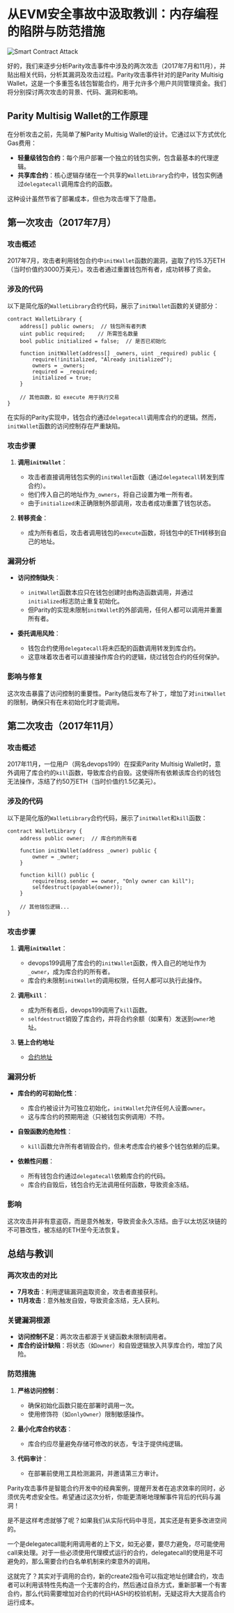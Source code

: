 # 从EVM安全事故中汲取教训：内存编程的陷阱与防范措施

![Smart Contract Attack](/asset/03_blog_bg.png)

好的，我们来逐步分析Parity攻击事件中涉及的两次攻击（2017年7月和11月），并贴出相关代码，分析其漏洞及攻击过程。Parity攻击事件针对的是Parity Multisig Wallet，这是一个多重签名钱包智能合约，用于允许多个用户共同管理资金。我们将分别探讨两次攻击的背景、代码、漏洞和影响。


## Parity Multisig Wallet的工作原理

在分析攻击之前，先简单了解Parity Multisig Wallet的设计。它通过以下方式优化Gas费用：

- **轻量级钱包合约**：每个用户部署一个独立的钱包实例，包含最基本的代理逻辑。
- **共享库合约**：核心逻辑存储在一个共享的`WalletLibrary`合约中，钱包实例通过`delegatecall`调用库合约的函数。

这种设计虽然节省了部署成本，但也为攻击埋下了隐患。

## 第一次攻击（2017年7月）

### 攻击概述

2017年7月，攻击者利用钱包合约中`initWallet`函数的漏洞，盗取了约15.3万ETH（当时价值约3000万美元）。攻击者通过重置钱包所有者，成功转移了资金。

### 涉及的代码

以下是简化版的`WalletLibrary`合约代码，展示了`initWallet`函数的关键部分：

```solidity
contract WalletLibrary {
    address[] public owners;  // 钱包所有者列表
    uint public required;    // 所需签名数量
    bool public initialized = false;  // 是否已初始化

    function initWallet(address[] _owners, uint _required) public {
        require(!initialized, "Already initialized");
        owners = _owners;
        required = _required;
        initialized = true;
    }

    // 其他函数，如 execute 用于执行交易
}
```

在实际的Parity实现中，钱包合约通过`delegatecall`调用库合约的逻辑。然而，`initWallet`函数的访问控制存在严重缺陷。

### 攻击步骤

1. **调用`initWallet`**：
   - 攻击者直接调用钱包实例的`initWallet`函数（通过`delegatecall`转发到库合约）。
   - 他们传入自己的地址作为`_owners`，将自己设置为唯一所有者。
   - 由于`initialized`未正确限制外部调用，攻击者成功重置了钱包状态。

2. **转移资金**：
   - 成为所有者后，攻击者调用钱包的`execute`函数，将钱包中的ETH转移到自己的地址。

### 漏洞分析

- **访问控制缺失**：
  - `initWallet`函数本应只在钱包创建时由构造函数调用，并通过`initialized`标志防止重复初始化。
  - 但Parity的实现未限制`initWallet`的外部调用，任何人都可以调用并重置所有者。

- **委托调用风险**：
  - 钱包合约使用`delegatecall`将未匹配的函数调用转发到库合约。
  - 这意味着攻击者可以直接操作库合约的逻辑，绕过钱包合约的任何保护。

### 影响与修复

这次攻击暴露了访问控制的重要性。Parity随后发布了补丁，增加了对`initWallet`的限制，确保只有在未初始化时才能调用。

## 第二次攻击（2017年11月）

### 攻击概述

2017年11月，一位用户（网名devops199）在探索Parity Multisig Wallet时，意外调用了库合约的`kill`函数，导致库合约自毁。这使得所有依赖该库合约的钱包无法操作，冻结了约50万ETH（当时价值约1.5亿美元）。

### 涉及的代码

以下是简化版的`WalletLibrary`合约代码，展示了`initWallet`和`kill`函数：

```solidity
contract WalletLibrary {
    address public owner;  // 库合约的所有者

    function initWallet(address _owner) public {
        owner = _owner;
    }

    function kill() public {
        require(msg.sender == owner, "Only owner can kill");
        selfdestruct(payable(owner));
    }

    // 其他钱包逻辑...
}
```

### 攻击步骤

1. **调用`initWallet`**：
   - devops199调用了库合约的`initWallet`函数，传入自己的地址作为`_owner`，成为库合约的所有者。
   - 库合约未限制`initWallet`的调用权限，任何人都可以执行此操作。

2. **调用`kill`**：
   - 成为所有者后，devops199调用了`kill`函数。
   - `selfdestruct`销毁了库合约，并将合约余额（如果有）发送到`owner`地址。

3. **链上合约地址**
   - [合约地址](https://etherscan.io/address/0x863df6bfa4469f3ead0be8f9f2aae51c91a907b4#code)

### 漏洞分析

- **库合约的可初始化性**：
  - 库合约被设计为可独立初始化，`initWallet`允许任何人设置`owner`。
  - 这与库合约的预期用途（只被钱包实例调用）不符。

- **自毁函数的危险性**：
  - `kill`函数允许所有者销毁合约，但未考虑库合约被多个钱包依赖的后果。

- **依赖性问题**：
  - 所有钱包合约通过`delegatecall`依赖库合约的代码。
  - 库合约自毁后，钱包合约无法调用任何函数，导致资金冻结。

### 影响

这次攻击并非有意盗窃，而是意外触发，导致资金永久冻结。由于以太坊区块链的不可篡改性，被冻结的ETH至今无法恢复。


## 总结与教训

### 两次攻击的对比

- **7月攻击**：利用逻辑漏洞盗取资金，攻击者直接获利。
- **11月攻击**：意外触发自毁，导致资金冻结，无人获利。

### 关键漏洞根源

- **访问控制不足**：两次攻击都源于关键函数未限制调用者。
- **库合约设计缺陷**：将状态（如`owner`）和自毁逻辑放入共享库合约，增加了风险。

### 防范措施

1. **严格访问控制**：
   - 确保初始化函数只能在部署时调用一次。
   - 使用修饰符（如`onlyOwner`）限制敏感操作。

2. **最小化库合约状态**：
   - 库合约应尽量避免存储可修改的状态，专注于提供纯逻辑。

3. **代码审计**：
   - 在部署前使用工具检测漏洞，并邀请第三方审计。

Parity攻击事件是智能合约开发中的经典案例，提醒开发者在追求效率的同时，必须优先考虑安全性。希望通过这次分析，你能更清晰地理解事件背后的代码与漏洞！

是不是这样考虑就够了呢？如果我们从实际代码中寻觅，其实还是有更多改进空间的。

一个是delegatecall能利用调用者的上下文，如无必要，要尽力避免，尽可能使用call来处理。对于一些必须使用代理模式运行的合约，delegatecall的使用是不可避免的，那么需要合约白名单机制来约束意外的调用。

这就完了？其实对于调用的合约，新的create2指令可以指定地址创建合约，攻击者可以利用该特性先构造一个无害的合约，然后通过自杀方式，重新部署一个有害合约，那么代码需要增加对合约的代码HASH的校验机制，无疑这将大大提高合约运行成本。
